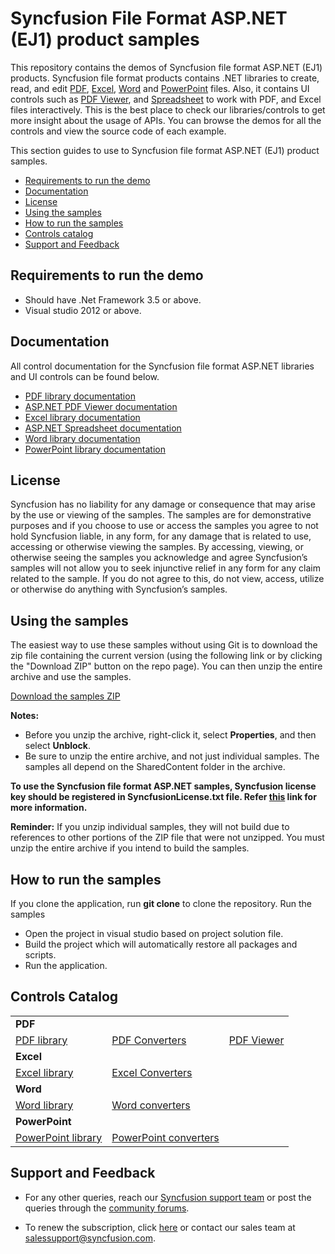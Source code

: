 # Syncfusion File Format ASP.NET (EJ1) product samples 

This repository contains the demos of Syncfusion file format ASP.NET (EJ1) products. Syncfusion file format products contains .NET libraries to create, read, and edit [PDF](https://www.syncfusion.com/pdf-framework/net?utm_source=github&utm_medium=listing), [Excel](https://www.syncfusion.com/excel-framework/net?utm_source=github&utm_medium=listing), [Word](https://www.syncfusion.com/word-framework/net?utm_source=github&utm_medium=listing) and [PowerPoint](https://www.syncfusion.com/powerpoint-framework/net?utm_source=github&utm_medium=listing) files. Also, it contains UI controls such as [PDF Viewer](https://www.syncfusion.com/jquery/aspnet-web-forms-ui-controls/pdf-viewer?utm_source=github&utm_medium=listing), and [Spreadsheet](https://www.syncfusion.com/jquery/aspnet-web-forms-ui-controls/spreadsheet?utm_source=github&utm_medium=listing) to work with PDF, and Excel files interactively. This is the best place to check our libraries/controls to get more insight about the usage of APIs. You can browse the demos for all the controls and view the source code of each example.

This section guides to use to Syncfusion file format ASP.NET (EJ1) product samples.

* [Requirements to run the demo](#requirements-to-run-the-demo)
* [Documentation](#documentation)
* [License](#license)
* [Using the samples](#using-the-samples)
* [How to run the samples](#how-to-run-the-samples)
* [Controls catalog](#controls-catalog)
* [Support and Feedback](#support-and-feedback)

## <a name="requirements-to-run-the-demo"></a>Requirements to run the demo ##

* Should have .Net Framework 3.5 or above.
* Visual studio 2012 or above.

## <a name="documentation"></a>Documentation ##

All control documentation for the Syncfusion file format ASP.NET libraries and UI controls can be found below.  

* [PDF library documentation](https://help.syncfusion.com/file-formats/pdf/overview?utm_source=github&utm_medium=listing)
* [ASP.NET PDF Viewer documentation](https://help.syncfusion.com/aspnet/pdfviewer/overview?utm_source=github&utm_medium=listing)
* [Excel library documentation](https://help.syncfusion.com/file-formats/xlsio/overview?utm_source=github&utm_medium=listing)
* [ASP.NET Spreadsheet documentation](https://help.syncfusion.com/aspnet/spreadsheet/overview?utm_source=github&utm_medium=listing)
* [Word library documentation](https://help.syncfusion.com/file-formats/docio/overview?utm_source=github&utm_medium=listing)
* [PowerPoint library documentation](https://help.syncfusion.com/file-formats/presentation/overview?utm_source=github&utm_medium=listing)

## <a name="license"></a>License ##

Syncfusion has no liability for any damage or consequence that may arise by the use or viewing of the samples. The samples are for demonstrative purposes and if you choose to use or access the samples you agree to not hold Syncfusion liable, in any form, for any damage that is related to use, accessing or otherwise viewing the samples. By accessing, viewing, or otherwise seeing the samples you acknowledge and agree Syncfusion’s samples will not allow you to seek injunctive relief in any form for any claim related to the sample. If you do not agree to this, do not view, access, utilize or otherwise do anything with Syncfusion’s samples.

## <a name="using-the-samples"></a>Using the samples ##

The easiest way to use these samples without using Git is to download the zip file containing the current version (using the following link or by clicking the "Download ZIP" button on the repo page). You can then unzip the entire archive and use the samples.

[Download the samples ZIP](../../archive/master.zip)

**Notes:** 
   * Before you unzip the archive, right-click it, select **Properties**, and then select **Unblock**.
   * Be sure to unzip the entire archive, and not just individual samples. The samples all depend on the SharedContent folder in the archive.
   
**To use the Syncfusion file format ASP.NET samples, Syncfusion license key should be registered in SyncfusionLicense.txt file. Refer  [this](https://www.syncfusion.com/kb/9002?utm_source=github&utm_medium=listing) link for more information.**

**Reminder:** If you unzip individual samples, they will not build due to references to other portions of the ZIP file that were not unzipped. You must unzip the entire archive if you intend to build the samples.

## <a name="how-to-run-the-samples"></a>How to run the samples

If you clone the application, run **git clone** to clone the repository. Run the samples

* Open the project in visual studio based on project solution file.
* Build the project which will automatically restore all packages and scripts.
* Run the application.

## <a name="controls-catalog"></a>Controls Catalog

<table>
  <tr>
    <td colspan="3" rowspan="1">
    <b>PDF<b>
    </td>
  </tr>
  <tr>
  <td>
    <a href="">PDF library</a>
  </td>
  <td>
    <a href="">PDF Converters</a>
  </td>
  <td>
    <a href="">PDF Viewer</a>
  </td>
  </tr>
  <tr>
    <td colspan="3" rowspan="1">
    <b>Excel<b>
    </td>
  </tr>
  <tr>
  <td>
    <a href="">Excel library</a>
  </td>
  <td>
    <a href="">Excel Converters</a>
  </td>
  <td/>
  </tr>
  <tr>
    <td colspan="3" rowspan="1">
    <b>Word<b>
    </td>
  </tr>
  <tr>
  <td>
    <a href="">Word library</a>
  </td>
  <td>
    <a href="">Word converters</a>
  </td>
  <td/>
  </tr>
  <tr>
    <td colspan="3" rowspan="1">
    <b>PowerPoint<b>
    </td>
  </tr>
  <tr>
  <td>
    <a href="">PowerPoint library</a>
  </td>
  <td>
    <a href="">PowerPoint converters</a>
  </td>
  <td/>
  </tr>
</table>

## <a name="support-and-feedback"></a>Support and Feedback ##

* For any other queries, reach our [Syncfusion support team](https://www.syncfusion.com/support/directtrac/incidents/newincident?utm_source=github&utm_medium=listing) or post the queries through the [community forums](https://www.syncfusion.com/forums?utm_source=github&utm_medium=listing).

* To renew the subscription, click [here](https://www.syncfusion.com/sales/products?utm_source=github&utm_medium=listing) or contact our sales team at <salessupport@syncfusion.com>.
